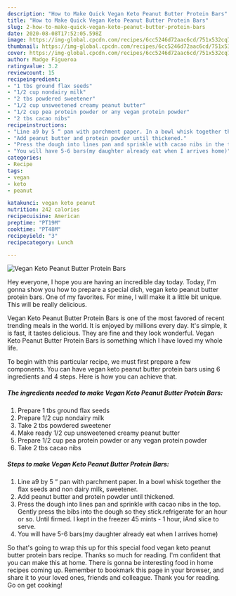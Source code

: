 ```yaml
---
description: "How to Make Quick Vegan Keto Peanut Butter Protein Bars"
title: "How to Make Quick Vegan Keto Peanut Butter Protein Bars"
slug: 2-how-to-make-quick-vegan-keto-peanut-butter-protein-bars
date: 2020-08-08T17:52:05.598Z
image: https://img-global.cpcdn.com/recipes/6cc5246d72aac6cd/751x532cq70/vegan-keto-peanut-butter-protein-bars-recipe-main-photo.jpg
thumbnail: https://img-global.cpcdn.com/recipes/6cc5246d72aac6cd/751x532cq70/vegan-keto-peanut-butter-protein-bars-recipe-main-photo.jpg
cover: https://img-global.cpcdn.com/recipes/6cc5246d72aac6cd/751x532cq70/vegan-keto-peanut-butter-protein-bars-recipe-main-photo.jpg
author: Madge Figueroa
ratingvalue: 3.2
reviewcount: 15
recipeingredient:
- "1 tbs ground flax seeds"
- "1/2 cup nondairy milk"
- "2 tbs powdered sweetener"
- "1/2 cup unsweetened creamy peanut butter"
- "1/2 cup pea protein powder or any vegan protein powder"
- "2 tbs cacao nibs"
recipeinstructions:
- "Line a9 by 5 “ pan with parchment paper. In a bowl whisk together the flax seeds and non dairy milk, sweetener."
- "Add peanut butter and protein powder until thickened."
- "Press the dough into lines pan and sprinkle with cacao nibs in the top. Gently press the bibs into the dough so they stick.refrigerate for an hour or so. Until firmed. I kept in the freezer 45 mints - 1 hour, iAnd slice to serve."
- "You will have 5-6 bars(my daughter already eat when I arrives home)"
categories:
- Recipe
tags:
- vegan
- keto
- peanut

katakunci: vegan keto peanut 
nutrition: 242 calories
recipecuisine: American
preptime: "PT19M"
cooktime: "PT48M"
recipeyield: "3"
recipecategory: Lunch

---
```



![Vegan Keto Peanut Butter Protein Bars](https://img-global.cpcdn.com/recipes/6cc5246d72aac6cd/751x532cq70/vegan-keto-peanut-butter-protein-bars-recipe-main-photo.jpg)

Hey everyone, I hope you are having an incredible day today. Today, I'm gonna show you how to prepare a special dish, vegan keto peanut butter protein bars. One of my favorites. For mine, I will make it a little bit unique. This will be really delicious.



Vegan Keto Peanut Butter Protein Bars is one of the most favored of recent trending meals in the world. It is enjoyed by millions every day. It's simple, it is fast, it tastes delicious. They are fine and they look wonderful. Vegan Keto Peanut Butter Protein Bars is something which I have loved my whole life.


To begin with this particular recipe, we must first prepare a few components. You can have vegan keto peanut butter protein bars using 6 ingredients and 4 steps. Here is how you can achieve that.

##### The ingredients needed to make Vegan Keto Peanut Butter Protein Bars:

1. Prepare 1 tbs ground flax seeds
1. Prepare 1/2 cup nondairy milk
1. Take 2 tbs powdered sweetener
1. Make ready 1/2 cup unsweetened creamy peanut butter
1. Prepare 1/2 cup pea protein powder or any vegan protein powder
1. Take 2 tbs cacao nibs




##### Steps to make Vegan Keto Peanut Butter Protein Bars:

1. Line a9 by 5 “ pan with parchment paper. In a bowl whisk together the flax seeds and non dairy milk, sweetener.
1. Add peanut butter and protein powder until thickened.
1. Press the dough into lines pan and sprinkle with cacao nibs in the top. Gently press the bibs into the dough so they stick.refrigerate for an hour or so. Until firmed. I kept in the freezer 45 mints - 1 hour, iAnd slice to serve.
1. You will have 5-6 bars(my daughter already eat when I arrives home)




So that's going to wrap this up for this special food vegan keto peanut butter protein bars recipe. Thanks so much for reading. I'm confident that you can make this at home. There is gonna be interesting food in home recipes coming up. Remember to bookmark this page in your browser, and share it to your loved ones, friends and colleague. Thank you for reading. Go on get cooking!

